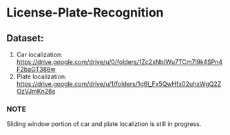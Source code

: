 # License-Plate-Recognition

## Dataset:
1. Car localization: https://drive.google.com/drive/u/0/folders/1Zc2xNbIWu7TCm7l9k4SPn4F2baGT388w
2. Plate localization: https://drive.google.com/drive/u/1/folders/1g6l_Fx5QwHfx02uhxWgQ2ZOzVJmKn26s

### NOTE
Sliding window portion of car and plate localiztion is still in progress.
